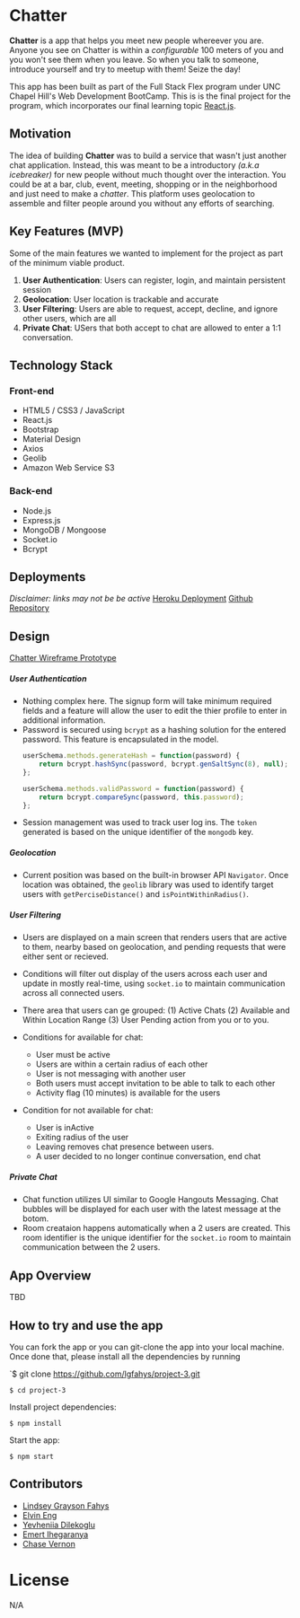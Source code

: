 # Chatter

**Chatter** is a app that helps you meet new people whereever you are. Anyone you see on Chatter is within a *configurable* 100 meters  of you and you won't see them when you leave. So when you talk to someone, introduce yourself and try to meetup with them! Seize the day!

This app has been built as part of the Full Stack Flex program under UNC Chapel Hill's Web Development BootCamp. This is is the final project for the program, which incorporates our final learning topic [React.js](https://reactjs.org/).

## Motivation
The idea of building **Chatter** was to build a service that wasn't just another chat application. Instead, this was meant to be a introductory *(a.k.a icebreaker)* for new people without much thought over the interaction. You could be at a bar, club, event, meeting, shopping or in the neighborhood and just need to make a *chatter*. This platform uses geolocation to assemble and filter people around you without any efforts of searching.

## Key Features (MVP)
Some of the main  features we wanted to implement for the project as part of the minimum viable product.
1. **User Authentication**: Users can register, login, and maintain persistent session
2. **Geolocation**: User location is trackable and accurate
3. **User Filtering**: Users are able to request, accept, decline, and ignore other users, which are all
4. **Private Chat**: USers that both accept to chat are allowed to enter a 1:1 conversation. 

## Technology Stack

### Front-end

* HTML5 / CSS3 / JavaScript
* React.js
* Bootstrap
* Material Design
* Axios
* Geolib
* Amazon Web Service S3

### Back-end

* Node.js
* Express.js
* MongoDB / Mongoose
* Socket.io
* Bcrypt

## Deployments
*Disclaimer: links may not be be active*
[Heroku Deployment](https://chatter-room-app.herokuapp.com/)
[Github Repository](https://github.com/lgfahys/project-3)


## Design

[Chatter Wireframe Prototype](https://share.proto.io/LS203K/)

##### User Authentication
- Nothing complex here. The signup form will take minimum required fields and a feature will allow the user to edit the thier profile to enter in additional information. 
- Password is secured using `bcrypt` as a hashing solution for the entered password. This feature is encapsulated in the model.
	```js
	userSchema.methods.generateHash = function(password) {
    	return bcrypt.hashSync(password, bcrypt.genSaltSync(8), null);
	};
	```
	```js
	userSchema.methods.validPassword = function(password) {
    	return bcrypt.compareSync(password, this.password);
	};
	```
- Session management was used to track user log ins. The `token` generated is based on the unique identifier of the `mongodb` key.

##### Geolocation
- Current position was based on the built-in browser API `Navigator`. Once location was obtained, the `geolib` library was used to identify target users with `getPerciseDistance()` and `isPointWithinRadius()`.

##### User Filtering
- Users are displayed on a main screen that renders users that are active to them, nearby based on geolocation, and pending requests that were either sent or recieved.
- Conditions will filter out display of the users across each user and update in mostly real-time, using `socket.io` to maintain communication across all connected users.
- There area that users can ge grouped: (1) Active Chats (2) Available and Within Location Range (3) User Pending action from you or to you.

- Conditions for available for chat:
  - User must be active
  - Users are within a certain radius of each other
  - User is not messaging with another user
  - Both users must accept invitation to be able to talk to each other
  - Activity flag (10 minutes) is available for the users

- Condition for not available for chat:
  - User is inActive
  - Exiting radius of the user
  - Leaving removes chat presence between users. 
  - A user decided to no longer continue conversation, end chat

##### Private Chat
- Chat function utilizes UI similar to Google Hangouts Messaging. Chat bubbles will be displayed for each user with the latest message at the botom.
- Room creataion happens automatically when a 2 users are created. This room identifier is the unique identifier for the `socket.io` room to maintain communication between the 2 users.

## App Overview

TBD


## How to try and use the app
You can fork the app or you can git-clone the app into your local machine. Once done that, please install all the dependencies by running 

`$ git clone https://github.com/lgfahys/project-3.git

`$ cd project-3`

Install project dependencies:

`$ npm install`

Start the app:

`$ npm start`


## Contributors

* [Lindsey Grayson Fahys](https://github.com/lgfahys/)
* [Elvin Eng](https://github.com/ekeoid)
* [Yevheniia Dilekoglu](https://github.com/yevheniia01)
* [Emert Ihegaranya](https://github.com/EmeryI)
* [Chase Vernon](https://github.com/csvernon)


# License
N/A
